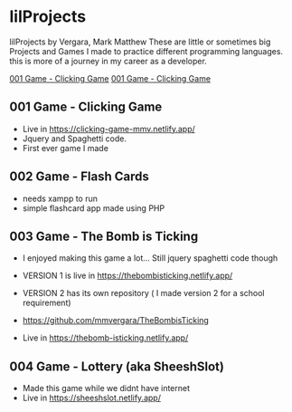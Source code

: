 # lilProjects
lilProjects by Vergara, Mark Matthew
These are little or sometimes big Projects and Games I made to practice different programming languages. this is more of a journey in my career as a developer.

[001 Game - Clicking Game](https://github.com/mmvergara/lilProjects#001-game---clicking-game)
[001 Game - Clicking Game](https://github.com/mmvergara/lilProjects#002-game---flash-cards)







## 001 Game - Clicking Game
- Live in https://clicking-game-mmv.netlify.app/
- Jquery and Spaghetti code.
- First ever game I made

## 002 Game - Flash Cards
- needs xampp to run
- simple flashcard app made using PHP

## 003 Game - The Bomb is Ticking
- I enjoyed making this game a lot... Still jquery spaghetti code though
- VERSION 1 is live in https://thebombisticking.netlify.app/

- VERSION 2 has its own repository ( I made version 2 for a school requirement)
- https://github.com/mmvergara/TheBombisTicking
- Live in https://thebomb-isticking.netlify.app/

## 004 Game - Lottery (aka SheeshSlot)
- Made this game while we didnt have internet
- Live in https://sheeshslot.netlify.app/